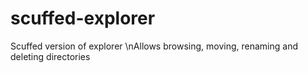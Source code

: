 # scuffed-explorer
Scuffed version of explorer
\nAllows browsing, moving, renaming and deleting directories
